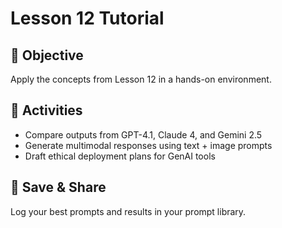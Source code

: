 # Lesson 12 Tutorial

## 🎯 Objective

Apply the concepts from Lesson 12 in a hands-on environment.

## 🧩 Activities

- Compare outputs from GPT-4.1, Claude 4, and Gemini 2.5
- Generate multimodal responses using text + image prompts
- Draft ethical deployment plans for GenAI tools

## 💾 Save & Share

Log your best prompts and results in your prompt library.
